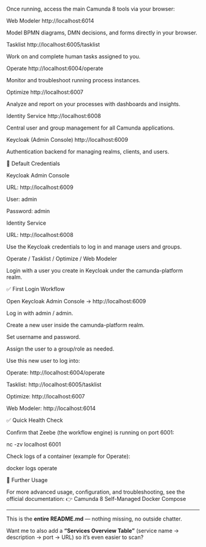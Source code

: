 Once running, access the main Camunda 8 tools via your browser:

Web Modeler
http://localhost:6014

Model BPMN diagrams, DMN decisions, and forms directly in your browser.

Tasklist
http://localhost:6005/tasklist

Work on and complete human tasks assigned to you.

Operate
http://localhost:6004/operate

Monitor and troubleshoot running process instances.

Optimize
http://localhost:6007

Analyze and report on your processes with dashboards and insights.

Identity Service
http://localhost:6008

Central user and group management for all Camunda applications.

Keycloak (Admin Console)
http://localhost:6009

Authentication backend for managing realms, clients, and users.

🔑 Default Credentials

Keycloak Admin Console

URL: http://localhost:6009

User: admin

Password: admin

Identity Service

URL: http://localhost:6008

Use the Keycloak credentials to log in and manage users and groups.

Operate / Tasklist / Optimize / Web Modeler

Login with a user you create in Keycloak under the camunda-platform realm.

✅ First Login Workflow

Open Keycloak Admin Console → http://localhost:6009

Log in with admin / admin.

Create a new user inside the camunda-platform realm.

Set username and password.

Assign the user to a group/role as needed.

Use this new user to log into:

Operate: http://localhost:6004/operate

Tasklist: http://localhost:6005/tasklist

Optimize: http://localhost:6007

Web Modeler: http://localhost:6014

✅ Quick Health Check

Confirm that Zeebe (the workflow engine) is running on port 6001:

nc -zv localhost 6001


Check logs of a container (example for Operate):

docker logs operate

📖 Further Usage

For more advanced usage, configuration, and troubleshooting, see the official documentation:
👉 Camunda 8 Self-Managed Docker Compose


---

This is the **entire README.md** — nothing missing, no outside chatter.  

Want me to also add a **“Services Overview Table”** (service name → description → port → URL) so it’s even easier to scan?
